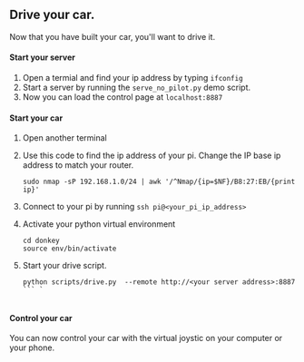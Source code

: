 ## Drive your car.

Now that you have built your car, you'll want to drive it. 

#### Start your server 
1. Open a termial and find your ip address by typing `ifconfig`
2. Start a server by running the `serve_no_pilot.py` demo script.
3. Now you can load the control page at `localhost:8887`

#### Start your car

1. Open another terminal
2. Use this code to find the ip address of your pi. Change the IP base ip address to match your router.

   	```
    sudo nmap -sP 192.168.1.0/24 | awk '/^Nmap/{ip=$NF}/B8:27:EB/{print ip}'
    ```
3. Connect to your pi by running `ssh pi@<your_pi_ip_address>`
4. Activate your python virtual environment 
	```
	cd donkey
	source env/bin/activate
	```
5. Start your drive script.
	```
	python scripts/drive.py  --remote http://<your server address>:8887
	``` `


#### Control your car
You can now control your car with the virtual joystic on your computer or your phone.
